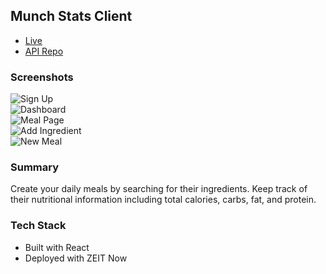 ## Munch Stats Client
+ [Live](https://munchstats.now.sh/register)  
+ [API Repo](https://github.com/thinkful-ei-armadillo/munchstats-api)  

### Screenshots
![Sign Up](https://i.imgur.com/qUH3Wjd.png)  
![Dashboard](https://i.imgur.com/IMj1UqN.png)  
![Meal Page](https://i.imgur.com/lTTGOG1.png)  
![Add Ingredient](https://i.imgur.com/TntCm6u.png)  
![New Meal](https://i.imgur.com/RsNO4Yj.png)  

### Summary
Create your daily meals by searching for their ingredients. Keep track of their nutritional information including total calories, carbs, fat, and protein.

### Tech Stack
+ Built with React
+ Deployed with ZEIT Now
